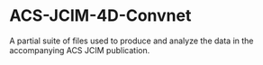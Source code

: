 # ACS-JCIM-4D-Convnet
A partial suite of files used to produce and analyze the data in the accompanying ACS JCIM publication.
